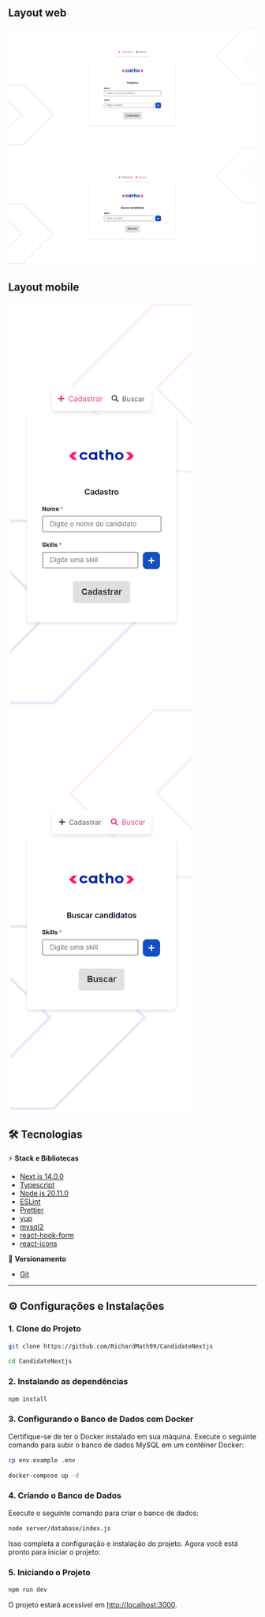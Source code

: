 ## Layout web

![Página de Cadastro](./public/assets/images/register-page.png) 
![Página de Busca](./public/assets/images/search-page.png) 


## Layout mobile
![Página de Cadastro Mobile](./public/assets/images/register-page-mobile.png) 
![Página de Busca Mobile](./public/assets/images/search-page-mobile.png)

## 🛠️ Tecnologias

⚡️ **Stack e Bibliotecas**
- [Next.js 14.0.0](https://nextjs.org)
- [Typescript](https://www.typescriptlang.org)
- [Node.js 20.11.0](https://nextjs.org)
- [ESLint](https://eslint.org)
- [Prettier](https://prettier.io)
- [yup](https://www.npmjs.com/package/yup)
- [mysql2](https://www.npmjs.com/package/mysql2)
- [react-hook-form](https://react-hook-form.com/)
- [react-icons](https://react-icons.github.io/react-icons/)


🔋 **Versionamento**
- [Git](https://git-scm.com)

---

## ⚙️ Configurações e Instalações

### 1. Clone do Projeto

```bash
git clone https://github.com/RichardMath99/CandidateNextjs
```

```bash
cd CandidateNextjs
```

### 2. Instalando as dependências

```bash
npm install
```

### 3. Configurando o Banco de Dados com Docker

Certifique-se de ter o Docker instalado em sua máquina. Execute o seguinte comando para subir o banco de dados MySQL em um contêiner Docker:


```bash
cp env.example .env
```

```bash
docker-compose up -d
```

### 4. Criando o Banco de Dados

Execute o seguinte comando para criar o banco de dados:

```bash
node server/database/index.js
```

Isso completa a configuração e instalação do projeto. Agora você está pronto para iniciar o projeto:

### 5. Iniciando o Projeto

```bash
npm run dev
```

O projeto estará acessível em [http://localhost:3000](http://localhost:3000).
